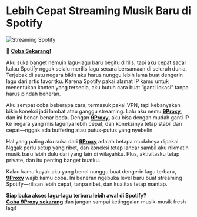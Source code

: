 # Lebih Cepat Streaming Musik Baru di Spotify

![Streaming Spotify](https://image-cdn.hypb.st/https%3A%2F%2Fhypebeast.com%2Fimage%2F2023%2F09%2Fspotify-showcase-campaign-paid-sponsorship-1.jpg?q=75&w=800&cbr=1&fit=max)

🌱 **[Coba Sekarang!](https://9proxyofficial.short.gy/github-pricing-nathan275)**

Aku suka banget nemuin lagu-lagu baru begitu dirilis, tapi aku cepat sadar kalau Spotify nggak selalu merilis lagu secara bersamaan di seluruh dunia. Terjebak di satu negara bikin aku harus nunggu lebih lama buat dengerin lagu dari artis favoritku. Karena Spotify pakai alamat IP kamu untuk menentukan konten yang tersedia, aku butuh cara buat “ganti lokasi” tanpa harus pindah beneran.

Aku sempat coba beberapa cara, termasuk pakai VPN, tapi kebanyakan bikin koneksi jadi lambat atau ganggu streaming. Lalu aku nemu **[9Proxy](https://9proxyofficial.short.gy/github-homepage-nathan275)**, dan ini benar-benar beda. Dengan **[9Proxy](https://9proxyofficial.short.gy/github-homepage-nathan275)**, aku bisa dengan mudah ganti IP ke negara yang rilis lagunya lebih cepat, dan koneksinya tetap stabil dan cepat—nggak ada buffering atau putus-putus yang nyebelin.

Hal yang paling aku suka dari **[9Proxy](https://9proxyofficial.short.gy/github-homepage-nathan275)** adalah betapa mudahnya dipakai. Nggak perlu setup yang ribet, dan koneksi tetap lancar sambil aku nikmatin musik baru lebih dulu dari yang lain di wilayahku. Plus, aktivitasku tetap private, dan itu penting banget buatku.

Kalau kamu kayak aku yang benci nunggu buat dengerin lagu terbaru, **[9Proxy](https://9proxyofficial.short.gy/github-homepage-nathan275)** wajib kamu coba. Ini beneran ngebuka level baru buat streaming Spotify—rilisan lebih cepat, tanpa ribet, dan kualitas tetap mantap.

**Siap buka akses lagu-lagu terbaru lebih awal di Spotify?**  
**[Coba 9Proxy sekarang](https://9proxyofficial.short.gy/github-pricing-nathan275)** dan jangan sampai ketinggalan musik-musik fresh lagi!
